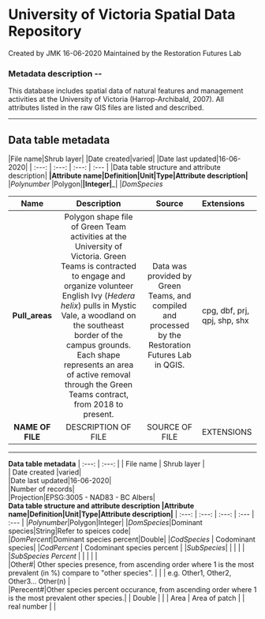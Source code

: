 # University of Victoria Spatial Data Repository

Created by JMK 16-06-2020
Maintained by the Restoration Futures Lab

### Metadata description --

This database includes spatial data of natural features and management activities at the University of Victoria (Harrop-Archibald, 2007). All attributes listed in the raw GIS files are listed and described. 

*** 

## Data table metadata
|File name|Shrub layer| 
|Date created|varied| 
|Date last updated|16-06-2020|
| :---: | :---: | :---: | :--- |
|Data table structure and attribute description|
<b>|Attribute name|Definition|Unit|Type|Attribute description|</b>
|<i>Polynumber </i>|Polygon|__|Integer|___|
|<i>DomSpecies </i> 

| Name | Description | Source | Extensions |
| :---: | :---: | :---: | :--- |
| <b>Pull_areas</b> | Polygon shape file of Green Team activities at the University of Victoria. Green Teams is contracted to engage and organize volunteer English Ivy (<i>Hedera helix</i>) pulls in Mystic Vale, a woodland on the southeast border of the campus grounds. Each shape represents an area of active removal through the Green Teams contract, from 2018 to present. | Data was provided by Green Teams, and compiled and processed by the Restoration Futures Lab in QGIS. | cpg, dbf, prj, qpj, shp, shx |
| <b>NAME OF FILE</b> | DESCRIPTION OF FILE | SOURCE OF FILE | EXTENSIONS | 

***

<b>Data table metadata</b>
| :---: | :---: |
| File name | Shrub layer |							
| Date created |varied|							
|Date last updated|16-06-2020|						
|Number of records|			
|Projection|EPSG:3005 - NAD83 - BC Albers|			
<b>Data table structure and attribute description
|Attribute name|Definition|Unit|Type|Attribute description|</b>
| :---: | :---: | :---: | :--- | :--- |
|<i>Polynumber</i>|Polygon|Integer|
|<i>DomSpecies</i>|Dominant species|String|Refer to speices code|	
|<i>DomPercent</i>|Dominant species percent|Double|	
|<i>CodSpecies</i>	|	Codominant species|	
|<i>CodPercent</i>	|	Codominant species percent	|
|<i>SubSpecies</i>|		|		|		|		|	
|<i>SubSpecies Percent 	</i>	|		|		|		|		|	
|Other#|	Other species presence, from ascending order where 1 is the most prevalent (in %) compare to "other species". 	|		|		|	e.g. Other1, Other2, Other3… Other(n)	|	
|Perecent#|Other species percent occurance, from ascending order where 1 is the most prevalent other species.|	|	Double 	|	|	|	Area |	Area of patch	|	|	real number	|	|	

